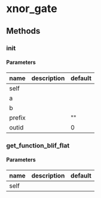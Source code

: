 # xnor_gate




## Methods


### __init__




#### Parameters
name | description | default
--- | --- | ---
self |  | 
a |  | 
b |  | 
prefix |  | ""
outid |  | 0





### get_function_blif_flat




#### Parameters
name | description | default
--- | --- | ---
self |  | 




